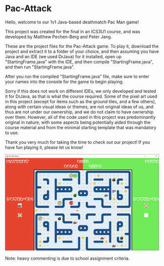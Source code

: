 # Pac-Attack
Hello, welcome to our 1v1 Java-based deathmatch Pac Man game!

This project was created for the final in an ICS3U1 course, and was developed by Matthew Pechen-Berg and Peter Jang.

These are the project files for the Pac-Attack game. To play it, download the project and extract it to a folder of your choice, and then assuming you have Java and an IDE (we used DrJava) for it installed, open up "StartingFrame.java" with the IDE, and then compile "StartingFrame.java", and then run "StartingFrame.java".

After you run the compiled "StartingFrame.java" file, make sure to enter your names into the console for the game to begin playing.

Sorry if this does not work on different IDEs, we only developed and tested it for DrJava, as that is what the course required.
Some of the pixel art used in this project (except for items such as the ground tiles, and a few others), along with certain visual ideas or themes,
are not original ideas of us, and thus are not under our ownership, and we do not claim to have ownership over them. However, all of the code used
in this project was predominantly original in nature, with some aspects being potentially aided through the course material and from the minimal starting template that was mandatory to use.

Thank you very much for taking the time to check out our project! If you have fun playing it, please let us know!

![Pack Attack Promo Image](Images/PacAttackPromo.jpg)

Note: heavy commenting is due to school assignment criteria.
